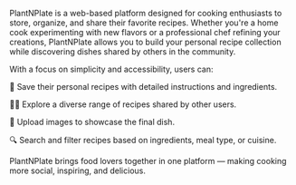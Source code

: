 PlantNPlate is a web-based platform designed for cooking enthusiasts to store, organize, and share their favorite recipes. Whether you're a home cook experimenting with new flavors or a professional chef refining your creations, PlantNPlate allows you to build your personal recipe collection while discovering dishes shared by others in the community.

With a focus on simplicity and accessibility, users can:

🌟 Save their personal recipes with detailed instructions and ingredients.

👩‍🍳 Explore a diverse range of recipes shared by other users.

📸 Upload images to showcase the final dish.

🔍 Search and filter recipes based on ingredients, meal type, or cuisine.

PlantNPlate brings food lovers together in one platform — making cooking more social, inspiring, and delicious.
